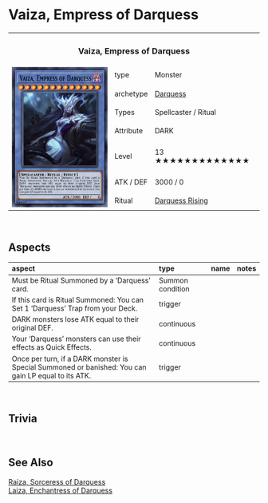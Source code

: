 # Vaiza, Empress of Darquess

<!-- {desc} -->

<table>
  <tr>
    <th colspan="3"> <h3> Vaiza, Empress of Darquess </h3> </th>
  </tr>
  <tr>
    <td rowspan="8"> <img src="../../../../.assets/cards/ritual/Vaiza.png" width="320px"> </td>
  </tr>
  <tr>
    <td> type </td>
    <td> Monster </td>
  </tr>
  <tr>
    <td> archetype </td>
    <td> <a href="../../../archetypes/Darquess.md">Darquess</a> </td>
  </tr>
  <tr>
    <td> Types </td>
    <td> Spellcaster / Ritual </td>
  </tr>
  <tr>
    <td> Attribute </td>
    <td> DARK </td>
  </tr>
  <tr>
    <td> Level </td>
    <td> 13 ★★★★★★★★★★★★★ </td>
  </tr>
  <tr>
    <td> ATK / DEF </td>
    <td> 3000 / 0 </td>
  </tr>
  <tr>
    <td> Ritual </td>
    <td> <a href="../../spells/ritual/Darquess Rising.md">Darquess Rising</a> </td>
  </tr>
</table>


<br>


## Aspects

| aspect | type | name | notes |
| :----- | :--- | :--- | :---- |
| Must be Ritual Summoned by a ‘Darquess’ card. | Summon condition | |
| If this card is Ritual Summoned: You can Set 1 ‘Darquess’ Trap from your Deck. | trigger | | |
| DARK monsters lose ATK equal to their original DEF. | continuous | | |
| Your ‘Darquess’ monsters can use their effects as Quick Effects. | continuous | | |
| Once per turn, if a DARK monster is Special Summoned or banished: You can gain LP equal to its ATK. | trigger | | |


<br>


## Trivia


<br>


## See Also

[Raiza, Sorceress of Darquess](../ritual/Raiza.md)  
[Laiza, Enchantress of Darquess](../ritual/Laiza.md)  
